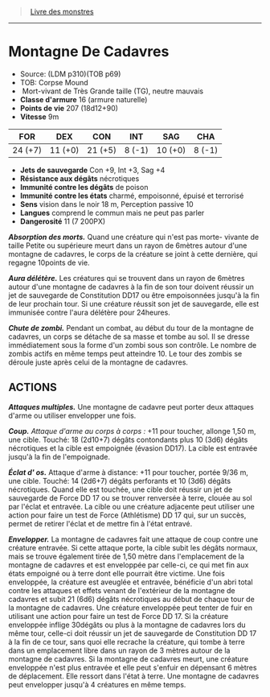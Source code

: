 ﻿> [Livre des monstres](tome_of_beasts.md)

---

# Montagne De Cadavres

- Source: (LDM p310)(TOB p69)
- TOB: Corpse Mound
-  Mort-vivant de Très Grande taille (TG), neutre mauvais
- **Classe d'armure** 16 (armure naturelle)
- **Points de vie** 207 (18d12+90)
- **Vitesse** 9m

|FOR|DEX|CON|INT|SAG|CHA|
|---|---|---|---|---|---|
|24 (+7)|11 (+0)|21 (+5)|8 (-1)|10 (+0)|8 (-1)|

- **Jets de sauvegarde** Con +9, Int +3, Sag +4
- **Résistance aux dégâts** nécrotiques
- **Immunité contre les dégâts** de poison
- **Immunité contre les états** charmé, empoisonné, épuisé et terrorisé
- **Sens** vision dans le noir 18 m, Perception passive 10
- **Langues** comprend le commun mais ne peut pas parler
- **Dangerosité** 11 (7 200PX)

**_Absorption des morts._** Quand une créature qui n'est pas morte- vivante de taille Petite ou supérieure meurt dans un rayon de 6mètres autour d'une montagne de cadavres, le corps de la créature se joint à cette dernière, qui regagne 10points de vie.

**_Aura délétère._** Les créatures qui se trouvent dans un rayon de 6mètres autour d'une montagne de cadavres à la fin de son tour doivent réussir un jet de sauvegarde de Constitution DD17 ou être empoisonnées jusqu'à la fin de leur prochain tour. Si une créature réussit son jet de sauvegarde, elle est immunisée contre l'aura délétère pour 24heures.

**_Chute de zombi._** Pendant un combat, au début du tour de la montagne de cadavres, un corps se détache de sa masse et tombe au sol. Il se dresse immédiatement sous la forme d'un zombi sous son contrôle. Le nombre de zombis actifs en même temps peut atteindre 10. Le tour des zombis se déroule juste après celui de la montagne de cadavres.

## ACTIONS

**_Attaques multiples._** Une montagne de cadavre peut porter deux attaques d'arme ou utiliser envelopper une fois.

**_Coup._** _Attaque d'arme au corps à corps :_ +11 pour toucher, allonge 1,50 m, une cible. Touché: 18 (2d10+7) dégâts contondants plus 10 (3d6) dégâts nécrotiques et la cible est empoignée (évasion DD17). La cible est entravée jusqu'à la fin de l'empoignade.

**_Éclat d' os._** Attaque d'arme à distance: +11 pour toucher, portée 9/36 m, une cible. Touché: 14 (2d6+7) dégâts perforants et 10 (3d6) dégâts nécrotiques. Quand elle est touchée, une cible doit réussir un jet de sauvegarde de Force DD 17 ou se trouver renversée à terre, clouée au sol par l'éclat et entravée. La cible ou une créature adjacente peut utiliser une action pour faire un test de Force (Athlétisme) DD 17 qui, sur un succès, permet de retirer l'éclat et de mettre fin à l'état entravé.

**_Envelopper._** La montagne de cadavres fait une attaque de coup contre une créature entravée. Si cette attaque porte, la cible subit les dégâts normaux, mais se trouve également tirée de 1,50 mètre dans l'emplacement de la montagne de cadavres et est enveloppée par celle-ci, ce qui met fin aux états empoigné ou à terre dont elle pourrait être victime. Une fois enveloppée, la créature est aveuglée et entravée, bénéficie d'un abri total contre les attaques et effets venant de l'extérieur de la montagne de cadavres et subit 21 (6d6) dégâts nécrotiques au début de chaque tour de la montagne de cadavres. Une créature enveloppée peut tenter de fuir en utilisant une action pour faire un test de Force DD 17. Si la créature enveloppée inflige 30dégâts ou plus à la montagne de cadavres lors du même tour, celle-ci doit réussir un jet de sauvegarde de Constitution DD 17 à la fin de ce tour, sans quoi elle recrache la créature, qui tombe à terre dans un emplacement libre dans un rayon de 3 mètres autour de la montagne de cadavres. Si la montagne de cadavres meurt, une créature enveloppée n'est plus entravée et elle peut s'enfuir en dépensant 6 mètres de déplacement. Elle ressort dans l'état à terre. Une montagne de cadavres peut envelopper jusqu'à 4 créatures en même temps.


